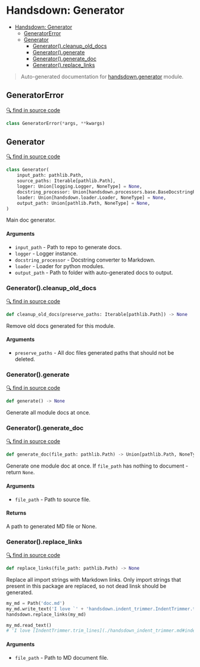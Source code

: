 # Handsdown: Generator

- [Handsdown: Generator](#handsdown-generator)
  - [GeneratorError](#generatorerror)
  - [Generator](#generator)
    - [Generator().cleanup_old_docs](#generatorcleanup_old_docs)
    - [Generator().generate](#generatorgenerate)
    - [Generator().generate_doc](#generatorgenerate_doc)
    - [Generator().replace_links](#generatorreplace_links)

> Auto-generated documentation for [handsdown.generator](../handsdown/generator.py) module.

## GeneratorError

[🔍 find in source code](../handsdown/generator.py#L12)

```python
class GeneratorError(*args, **kwargs)
```
## Generator

[🔍 find in source code](../handsdown/generator.py#L16)

```python
class Generator(
    input_path: pathlib.Path,
    source_paths: Iterable[pathlib.Path],
    logger: Union[logging.Logger, NoneType] = None,
    docstring_processor: Union[handsdown.processors.base.BaseDocstringProcessor, NoneType] = None,
    loader: Union[handsdown.loader.Loader, NoneType] = None,
    output_path: Union[pathlib.Path, NoneType] = None,
)
```
Main doc generator.

#### Arguments

- `input_path` - Path to repo to generate docs.
- `logger` - Logger instance.
- `docstring_processor` - Docstring converter to Markdown.
- `loader` - Loader for python modules.
- `output_path` - Path to folder with auto-generated docs to output.

### Generator().cleanup_old_docs

[🔍 find in source code](../handsdown/generator.py#L62)

```python
def cleanup_old_docs(preserve_paths: Iterable[pathlib.Path]) -> None
```
Remove old docs generated for this module.

#### Arguments

- `preserve_paths` - All doc files generated paths that should not be deleted.

### Generator().generate

[🔍 find in source code](../handsdown/generator.py#L167)

```python
def generate() -> None
```
Generate all module docs at once.

### Generator().generate_doc

[🔍 find in source code](../handsdown/generator.py#L109)

```python
def generate_doc(file_path: pathlib.Path) -> Union[pathlib.Path, NoneType]
```
Generate one module doc at once. If `file_path` has nothing to document - return `None`.

#### Arguments

- `file_path` - Path to source file.

#### Returns

A path to generated MD file or None.

### Generator().replace_links

[🔍 find in source code](../handsdown/generator.py#L209)

```python
def replace_links(file_path: pathlib.Path) -> None
```
Replace all import strings with Markdown links. Only import strings that present in this
package are replaced, so not dead linsk should be generated.

```python
my_md = Path('doc.md')
my_md.write_text('I love `' + 'handsdown.indent_trimmer.IndentTrimmer.trim_lines` function!')
handsdown.replace_links(my_md)

my_md.read_text()
# 'I love [IndentTrimmer.trim_lines](./handsdown_indent_trimmer.md#indenttrimmertrim_lines) function!'
```

#### Arguments

- `file_path` - Path to MD document file.
